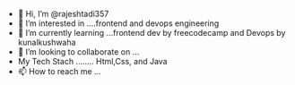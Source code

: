 - 👋 Hi, I’m @rajeshtadi357
- 👀 I’m interested in ....frontend and devops engineering
- 🌱 I’m currently learning ...frontend dev by freecodecamp and Devops by kunalkushwaha
- 💞️ I’m looking to collaborate on ...
- My Tech Stach ........ Html,Css, and Java 
- 📫 How to reach me ...

<!---
rajeshtadi357/rajeshtadi357 is a ✨ special ✨ repository because its `README.md` (this file) appears on your GitHub profile.
You can click the Preview link to take a look at your changes.
--->
